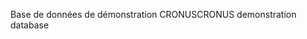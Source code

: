 <span data-ttu-id="e0784-101">Base de données de démonstration CRONUS</span><span class="sxs-lookup"><span data-stu-id="e0784-101">CRONUS demonstration database</span></span>
